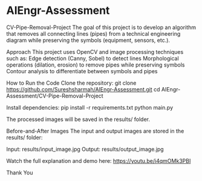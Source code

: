 # AIEngr-Assessment

CV-Pipe-Removal-Project
The goal of this project is to develop an algorithm that removes all connecting lines (pipes) from a technical engineering diagram while preserving the symbols (equipment, sensors, etc.).

Approach
This project uses OpenCV and image processing techniques such as:
Edge detection (Canny, Sobel) to detect lines
Morphological operations (dilation, erosion) to remove pipes while preserving symbols
Contour analysis to differentiate between symbols and pipes

How to Run the Code 
Clone the repository: 
git clone https://github.com/Sureshsharmah/AIEngr-Assessment.git
cd AIEngr-Assessment/CV-Pipe-Removal-Project

Install dependencies:
pip install -r requirements.txt
python main.py

The processed images will be saved in the results/ folder.

Before-and-After Images 
The input and output images are stored in the results/ folder:

Input: results/input_image.jpg
Output: results/output_image.jpg

Watch the full explanation and demo here:
https://youtu.be/i4qmOMk3PBI

Thank You
